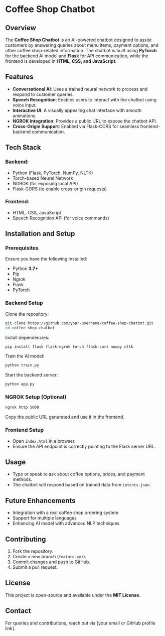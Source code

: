 # Coffee Shop Chatbot

## Overview

The **Coffee Shop Chatbot** is an AI-powered chatbot designed to assist customers by answering queries about menu items, payment options, and other coffee shop-related information. The chatbot is built using **PyTorch** for the backend AI model and **Flask** for API communication, while the frontend is developed in **HTML, CSS, and JavaScript**.

## Features

- **Conversational AI**: Uses a trained neural network to process and respond to customer queries.
- **Speech Recognition**: Enables users to interact with the chatbot using voice input.
- **Interactive UI**: A visually appealing chat interface with smooth animations.
- **NGROK Integration**: Provides a public URL to expose the chatbot API.
- **Cross-Origin Support**: Enabled via Flask-CORS for seamless frontend-backend communication.

## Tech Stack

### Backend:
- Python (Flask, PyTorch, NumPy, NLTK)
- Torch-based Neural Network
- NGROK (for exposing local API)
- Flask-CORS (to enable cross-origin requests)

### Frontend:
- HTML, CSS, JavaScript
- Speech Recognition API (for voice commands)

## Installation and Setup

### Prerequisites

Ensure you have the following installed:
- Python **3.7+**
- Pip
- Ngrok
- Flask
- PyTorch

### Backend Setup

Clone the repository:

```sh
git clone https://github.com/your-username/coffee-shop-chatbot.git
cd coffee-shop-chatbot
```

Install dependencies:

```sh
pip install flask flask-ngrok torch flask-cors numpy nltk
```

Train the AI model:

```sh
python train.py
```

Start the backend server:

```sh
python app.py
```

### NGROK Setup (Optional)

```sh
ngrok http 5000
```

Copy the public URL generated and use it in the frontend.

### Frontend Setup

- Open `index.html` in a browser.
- Ensure the API endpoint is correctly pointing to the Flask server URL.

## Usage

- Type or speak to ask about coffee options, prices, and payment methods.
- The chatbot will respond based on trained data from `intents.json`.

## Future Enhancements

- Integration with a real coffee shop ordering system
- Support for multiple languages
- Enhancing AI model with advanced NLP techniques

## Contributing

1. Fork the repository.
2. Create a new branch (`feature-xyz`).
3. Commit changes and push to GitHub.
4. Submit a pull request.

## License

This project is open-source and available under the **MIT License**.

## Contact

For queries and contributions, reach out via [your email or GitHub profile link].
